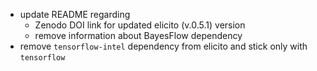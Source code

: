 + update README regarding
  + Zenodo DOI link for updated elicito (v.0.5.1) version
  + remove information about BayesFlow dependency
+ remove `tensorflow-intel` dependency from elicito and stick only with `tensorflow`
